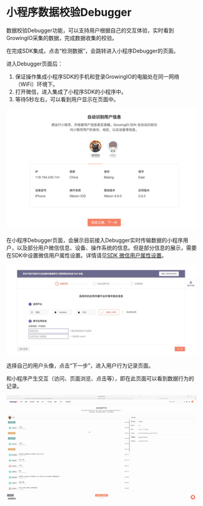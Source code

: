 # 小程序数据校验Debugger

数据校验Debugger功能，可以支持用户根据自己的交互体验，实时看到GrowingIO采集的数据，完成数据收集的校验。

在完成SDK集成，点击“检测数据”，会跳转进入小程序Debugger的页面。

进入Debugger页面后：

1. 保证操作集成小程序SDK的手机和登录GrowingIO的电脑处在同一网络（WiFi）环境下。
2. 打开微信，进入集成了小程序SDK的小程序中。
3. 等待5秒左右，可以看到用户显示在页面中。

![](../.gitbook/assets/image%20%2816%29.png)

在小程序Debugger页面，会展示目前接入Debugger实时传输数据的小程序用户，以及部分用户微信信息、设备、操作系统的信息。但是部分信息的展示，需要在SDK中设置微信用户属性设置。详情请见[SDK 微信用户属性设置](sdk-logic/wechat_user_attributes_setting.md)。

![](../.gitbook/assets/image.png)

选择自己的用户头像，点击“下一步”，进入用户行为记录页面。

和小程序产生交互（访问、页面浏览、点击等），即在此页面可以看到数据行为的记录。

![](../.gitbook/assets/2018-07-10-23.04.19.gif)



